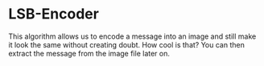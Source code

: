 # LSB-Encoder
This algorithm allows us to encode a message into an image and still make it look the same without creating doubt. How cool is that? You can then extract the message from the image file later on. 
